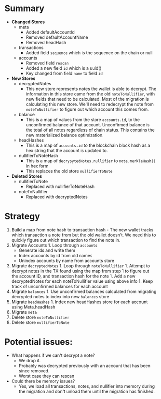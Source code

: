 # Summary
  - **Changed Stores**
    - meta
      - Added defaultAccountId
      - Removed defaultAccountName
      - Removed headHash
    - transactions
      - Added field `sequence` which is the sequence on the chain or null
    - accounts
      - Removed field `rescan`
      - Added a new field `id` which is a uuid()
      - Key changed from field `name` to field `id`
  - **New Stores**
    - decryptedNotes
      - This new store represents notes the wallet is able to decrypt. The information in this store came from the old `noteToNullifier`, with new fields that need to be calculated. Most of the migration is calculating this new store. We'll need to redecrypt the note from `noteToNullifier` to figure out which account this comes from.
    - balance
      - This is a map of values from the store `accounts.id`, to the unconfirmed balance of that account. Unconfirmed balance is the total of all notes regardless of chain status. This contains the new materialized balance optimization.
    - headHashes
      - This is a map of `accounts.id` to the blockchain block hash as a hex string that the account is updated to.
    - nullifierToNoteHash
      - This is a map of `decrypytedNotes.nullifier` to `note.merkleHash()` in hex form
      - This replaces the old store `nullifierToNote`
  - **Deleted Stores**
    - nullifierToNote
      - Replaced with nullifierToNoteHash
    - noteToNullifier
      - Replaced with decryptedNotes

# Strategy
  1. Build a map from note hash to transaction hash
    - The new wallet tracks which transaction a note from but the old wallet doesn't. We need this to quickly figure out which transaction to find the note in.
  1. Migrate Accounts
    1. Loop through `accounts`
      - Generate ids and write them
      - Index accounts by id from old names
      - Unindex accounts by name from accounts store
  1. Migrate `decryptedNotes`
    1. Loop through `noteToNullifier`
          1. Attempt to decrypt notes in the TX found using the map from step 1 to figure out the account ID, and transaction hash for the note
              1. Add a new decryptedNotes for each noteToNullifier value using above info
              1. Keep track of unconfirmed balances for each account
  1. Migrate `balances`
    1. Use unconfirmed balances calculated from migrating decrypted notes to index into new `balances` store
  1. Migrate `headHashes`
    1. Index new headHashes store for each account using Meta.headHash
  1. Migrate `meta`
  1. Delete store `noteToNullifier`
  1. Delete store `nullifierToNote`

# Potential issues:
  - What happens if we can't decrypt a note?
    - We drop it.
    - Probably was decrypted previously with an account that has been since removed.
    - Worst case they can rescan
  - Could there be memory issues?
    - Yes, we load all transactions, notes, and nullifier into memory during the migration and don't unload them until the migration has finished.
